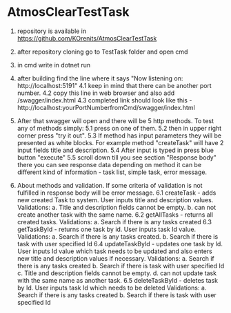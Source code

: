 # AtmosClearTestTask

1. repository is available in https://github.com/KOrenits/AtmosClearTestTask
2. after repository cloning go to TestTask folder and open cmd
3. in cmd write in  dotnet run
4. after building  find the line where it says "Now listening on: http://localhost:5191"
    4.1 keep in mind that there can be another port number.
    4.2 copy this line in web browser  and also add /swagger/index.html
    4.3 completed link should look like this -  http://localhost:yourPortNumberfromCmd/swagger/index.html
5. After that swagger will open and there will be 5 http methods. To test any of methods simply:
    5.1 press on one of them. 
    5.2 then in upper right corner press "try it out".
    5.3 If method has input parameters they will be presented as white blocks.
    For example method "createTask" will have 2 input fields title and description.
    5.4 After input is typed in press blue button "execute"
    5.5 scroll down till you see section "Response body" there you can see response data depending on method
    it can be different kind of information - task list, simple task, error message.

6. About methods and validation. If some criteria of validation is not fulfilled in response body will be error message.
    6.1 createTask - adds new created Task to system. User inputs title and description values.
        Validations:
            a. Title and description fields cannot be empty.
            b. can not create another task with the same name.
    6.2 getAllTasks - returns all created tasks.
        Validations:
            a. Search if there is any tasks created
    6.3 getTaskById - returns one task by id. User inputs task Id value.
        Validations:
            a. Search if there is any tasks created.
            b. Search if there is task with user specified Id
    6.4 updateTaskById - updates one task by Id. User inputs Id value which task needs to be updated and also enters new title and description values if necessary.
        Validations:
            a. Search if there is any tasks created
            b. Search if there is task with user specified Id
            c. Title and description fields cannot be empty.
            d. can not update task with the same name as another task.
    6.5 deleteTaskById - deletes task by Id. User inputs task Id which needs to be deleted
        Validations:
            a. Search if there is any tasks created
            b. Search if there is task with user specified Id

